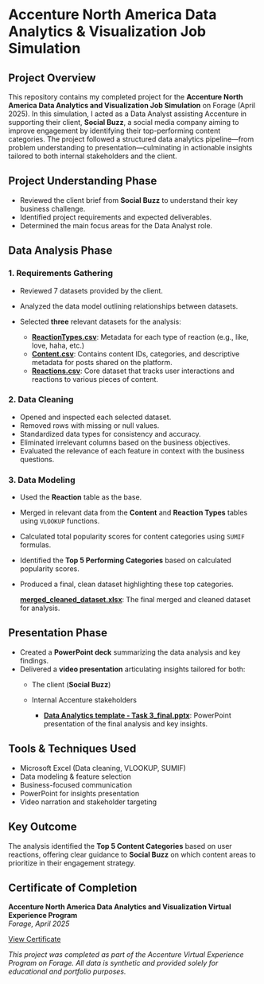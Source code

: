 # Accenture North America Data Analytics & Visualization Job Simulation

## Project Overview
This repository contains my completed project for the **Accenture North America Data Analytics and Visualization Job Simulation** on Forage (April 2025). In this simulation, I acted as a Data Analyst assisting Accenture in supporting their client, **Social Buzz**, a social media company aiming to improve engagement by identifying their top-performing content categories.
The project followed a structured data analytics pipeline—from problem understanding to presentation—culminating in actionable insights tailored to both internal stakeholders and the client.

## Project Understanding Phase
- Reviewed the client brief from **Social Buzz** to understand their key business challenge.
- Identified project requirements and expected deliverables.
- Determined the main focus areas for the Data Analyst role.

## Data Analysis Phase
### 1. Requirements Gathering
- Reviewed 7 datasets provided by the client.
- Analyzed the data model outlining relationships between datasets.
- Selected **three** relevant datasets for the analysis:

    - [**ReactionTypes.csv**](Accenture%20North%20America%20Data%20Analytics%20and%20Visualization/ReactionTypes.csv): 
      Metadata for each type of reaction (e.g., like, love, haha, etc.)
    - [**Content.csv**](Accenture%20North%20America%20Data%20Analytics%20and%20Visualization/Content.csv):
      Contains content IDs, categories, and descriptive metadata for posts shared on the platform.
    - [**Reactions.csv**](Accenture%20North%20America%20Data%20Analytics%20and%20Visualization/Reactions.csv):
      Core dataset that tracks user interactions and reactions to various pieces of content.

     
### 2. Data Cleaning
- Opened and inspected each selected dataset.
- Removed rows with missing or null values.
- Standardized data types for consistency and accuracy.
- Eliminated irrelevant columns based on the business objectives.
- Evaluated the relevance of each feature in context with the business questions.

### 3. Data Modeling
- Used the **Reaction** table as the base.
- Merged in relevant data from the **Content** and **Reaction Types** tables using `VLOOKUP` functions.
- Calculated total popularity scores for content categories using `SUMIF` formulas.
- Identified the **Top 5 Performing Categories** based on calculated popularity scores.
- Produced a final, clean dataset highlighting these top categories.

    [**merged_cleaned_dataset.xlsx**](Accenture%20North%20America%20Data%20Analytics%20and%20Visualization/merged_cleaned_dataset.xlsx): The final merged and cleaned dataset for analysis.

## Presentation Phase
- Created a **PowerPoint deck** summarizing the data analysis and key findings.
- Delivered a **video presentation** articulating insights tailored for both:
  - The client (**Social Buzz**)
  - Internal Accenture stakeholders
 
    - [**Data Analytics template - Task 3_final.pptx**](Accenture%20North%20America%20Data%20Analytics%20and%20Visualization/Data%20Analytics%20template%20-%20Task%203_final.pptx): PowerPoint presentation of the final analysis and key insights.
    
## Tools & Techniques Used
- Microsoft Excel (Data cleaning, VLOOKUP, SUMIF)
- Data modeling & feature selection
- Business-focused communication
- PowerPoint for insights presentation
- Video narration and stakeholder targeting

## Key Outcome
The analysis identified the **Top 5 Content Categories** based on user reactions, offering clear guidance to **Social Buzz** on which content areas to prioritize in their engagement strategy.

## Certificate of Completion  
**Accenture North America Data Analytics and Visualization Virtual Experience Program**  
_Forage, April 2025_

[View Certificate](https://forage-uploads-prod.s3.amazonaws.com/completion-certificates/T6kdcdKSTfg2aotxT/hzmoNKtzvAzXsEqx8_T6kdcdKSTfg2aotxT_jEbwX2TKYBdtWfmBh_1733115409794_completion_certificate.pdf)

*This project was completed as part of the Accenture Virtual Experience Program on Forage. All data is synthetic and provided solely for educational and portfolio purposes.*
